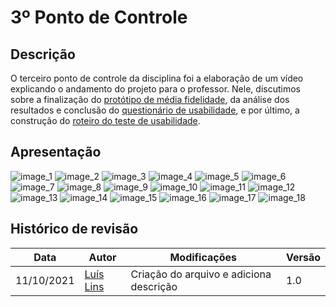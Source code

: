 # 3º Ponto de Controle

## Descrição
O terceiro ponto de controle da disciplina foi a elaboração de um vídeo explicando o andamento do projeto para o professor. Nele, discutimos sobre a finalização do [protótipo de média fidelidade](../project/prototypes/mid-prototype.md), da análise dos resultados  e conclusão do [questionário de usabilidade](../project/surveys/survey-01.md), e por último, a construção do [roteiro do teste de usabilidade](../project/interviews/interview-script.md).

## Apresentação

![image_1](../assets/releases/release-2/release-2-01.jpg)
![image_2](../assets/releases/release-2/release-2-02.jpg)
![image_3](../assets/releases/release-2/release-2-03.jpg)
![image_4](../assets/releases/release-2/release-2-04.jpg)
![image_5](../assets/releases/release-2/release-2-05.jpg)
![image_6](../assets/releases/release-2/release-2-06.jpg)
![image_7](../assets/releases/release-2/release-2-07.jpg)
![image_8](../assets/releases/release-2/release-2-08.jpg)
![image_9](../assets/releases/release-2/release-2-09.jpg)
![image_10](../assets/releases/release-2/release-2-10.jpg)
![image_11](../assets/releases/release-2/release-2-11.jpg)
![image_12](../assets/releases/release-2/release-2-12.jpg)
![image_13](../assets/releases/release-2/release-2-13.jpg)
![image_14](../assets/releases/release-2/release-2-14.jpg)
![image_15](../assets/releases/release-2/release-2-15.jpg)
![image_16](../assets/releases/release-2/release-2-16.jpg)
![image_17](../assets/releases/release-2/release-2-17.jpg)
![image_18](../assets/releases/release-2/release-2-18.jpg)

## Histórico de revisão

| Data | Autor | Modificações | Versão |
| ---- | ----- | ------------ | ------ |
| 11/10/2021 | [Luís Lins](https://github.com/luisgaboardi) | Criação do arquivo e adiciona descrição | 1.0 |